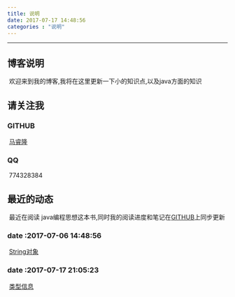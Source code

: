 ```yaml
---
title: 说明
date: 2017-07-17 14:48:56
categories : "说明"
---
```


---
博客说明
---
​    欢迎来到我的博客,我将在这里更新一下小的知识点,以及java方面的知识

## 请关注我

### GITHUB

​    [马睿隆](https://github.com/maruilong)


### QQ

​    774328384

<!-- more -->

## 最近的动态

​     最近在阅读 java编程思想这本书,同时我的阅读进度和笔记在[GITHUB](https://github.com/maruilong)上同步更新

###  date :2017-07-06 14:48:56     

​    [String对象](https://github.com/maruilong/think_in_java-string)

### date :2017-07-17 21:05:23

​    [类型信息](https://github.com/maruilong/think_in_java-typeinfo)

   

